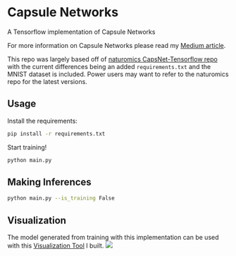 # Capsule Networks
A Tensorflow implementation of Capsule Networks

For more information on Capsule Networks please read my [Medium article](https://hackernoon.com/capsule-networks-are-shaking-up-ai-heres-how-to-use-them-c233a0971952).

This repo was largely based off of [naturomics CapsNet-Tensorflow repo](https://github.com/naturomics/CapsNet-Tensorflow) with the current differences being an added `requirements.txt` and the MNIST dataset is included. Power users may want to refer to the naturomics repo for the latest versions.

## Usage
Install the requirements:
```bash
pip install -r requirements.txt
```
Start training!
```bash
python main.py
```

## Making Inferences
```bash
python main.py --is_training False
```

## Visualization
The model generated from training with this implementation can be used with this [Visualization Tool](https://github.com/bourdakos1/CapsNet-Visualization) I built.
![](https://github.com/bourdakos1/CapsNet-Visualization/raw/master/readme/4.gif)
